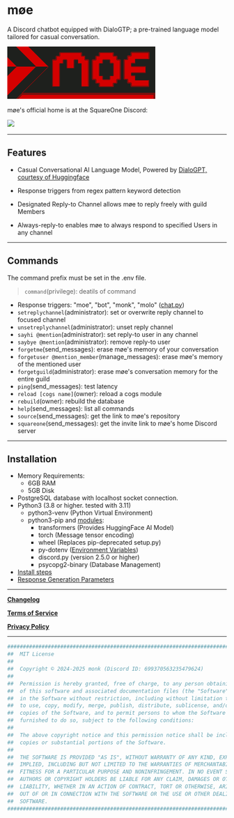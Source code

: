 # møe

A Discord chatbot equipped with DialoGTP; a pre-trained language model tailored for casual conversation.

<img decoding="async" loading="lazy" alt="moe banner red and white pixelated letters" src="https://raw.githubusercontent.com/monk-afk/moe/main/docs/images/moe_banner_v3_680x240.png"  width="340"/>

møe's official home is at the SquareOne Discord:

[![](https://dcbadge.limes.pink/api/server/pE4Tu3cf23)](https://discord.gg/pE4Tu3cf23)

___

## Features

- Casual Conversational AI Language Model, Powered by [DialoGPT, courtesy of Huggingface](https://huggingface.co/docs/transformers/main/en/model_doc/dialogpt)

- Response triggers from regex pattern keyword detection

- Designated Reply-to Channel allows møe to reply freely with guild Members

- Always-reply-to enables møe to always respond to specified Users in any channel

___

## Commands

The command prefix must be set in the .env file.

> `command`(privilege): deatils of command

- Response triggers: "moe", "bot", "monk", "molo" ([chat.py](/cogs/chat.py))
- `setreplychannel`(administrator): set or overwrite reply channel to focused channel
- `unsetreplychannel`(administrator): unset reply channel
- `sayhi @mention`(administrator): set reply-to user in any channel
- `saybye @mention`(administrator): remove reply-to user
- `forgetme`(send_messages): erase møe's memory of your conversation
- `forgetuser @mention_member`(manage_messages): erase møe's memory of the mentioned user
- `forgetguild`(administrator): erase møe's conversation memory for the entire guild
- `ping`(send_messages): test latency
- `reload [cogs name]`(owner): reload a cogs module
- `rebuild`(owner): rebuild the database
- `help`(send_messages): list all commands
- `source`(send_messages): get the link to møe's repository
- `squareone`(send_messages): get the invite link to møe's home Discord server

___

## Installation

- Memory Requirements:
  - 6GB RAM
  - 5GB Disk
- PostgreSQL database with localhost socket connection.
- Python3 (3.8 or higher. tested with 3.11)
  - python3-venv (Python Virtual Environment)
  - python3-pip and [modules](docs/requirements.txt):
    - transformers (Provides HuggingFace AI Model)
    - torch (Message tensor encoding)
    - wheel (Replaces pip-deprecated setup.py)
    - py-dotenv ([Environment Variables](docs/example_env))
    - discord.py (version 2.5.0 or higher)
    - psycopg2-binary (Database Management)
- [Install steps](docs/install.sh)
- [Response Generation Parameters](/docs/info.md)

___

**[Changelog](CHANGELOG.md)**

**[Terms of Service](docs/Terms_of_Service.md)**

**[Privacy Policy](docs/Privacy_Policy.md)**

___

```py
######################################################################################
##  MIT License                                                                     ##
##                                                                                  ##
##  Copyright © 2024-2025 monk (Discord ID: 699370563235479624)                     ##
##                                                                                  ##
##  Permission is hereby granted, free of charge, to any person obtaining a copy    ##
##  of this software and associated documentation files (the "Software"), to deal   ##
##  in the Software without restriction, including without limitation the rights    ##
##  to use, copy, modify, merge, publish, distribute, sublicense, and/or sell       ##
##  copies of the Software, and to permit persons to whom the Software is           ##
##  furnished to do so, subject to the following conditions:                        ##
##                                                                                  ##
##  The above copyright notice and this permission notice shall be included in all  ##
##  copies or substantial portions of the Software.                                 ##
##                                                                                  ##
##  THE SOFTWARE IS PROVIDED "AS IS", WITHOUT WARRANTY OF ANY KIND, EXPRESS OR      ##
##  IMPLIED, INCLUDING BUT NOT LIMITED TO THE WARRANTIES OF MERCHANTABILITY,        ##
##  FITNESS FOR A PARTICULAR PURPOSE AND NONINFRINGEMENT. IN NO EVENT SHALL THE     ##
##  AUTHORS OR COPYRIGHT HOLDERS BE LIABLE FOR ANY CLAIM, DAMAGES OR OTHER          ##
##  LIABILITY, WHETHER IN AN ACTION OF CONTRACT, TORT OR OTHERWISE, ARISING FROM,   ##
##  OUT OF OR IN CONNECTION WITH THE SOFTWARE OR THE USE OR OTHER DEALINGS IN THE   ##
##  SOFTWARE.                                                                       ##
######################################################################################
```